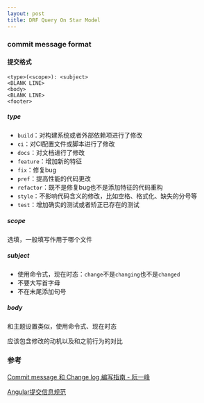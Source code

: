 ```yaml
---
layout: post
title: DRF Query On Star Model 
---
```


### commit message format

#### 提交格式
```
<type>(<scope>): <subject>
<BLANK LINE>
<body>
<BLANK LINE>
<footer>
```

##### type
- `build`：对构建系统或者外部依赖项进行了修改
- `ci`：对CI配置文件或脚本进行了修改
- `docs`：对文档进行了修改
- `feature`：增加新的特征
- `fix`：修复bug
- `pref`：提高性能的代码更改
- `refactor`：既不是修复bug也不是添加特征的代码重构
- `style`：不影响代码含义的修改，比如空格、格式化、缺失的分号等
- `test`：增加确实的测试或者矫正已存在的测试

##### scope
选填，一般填写作用于哪个文件

##### subject
- 使用命令式，现在时态：`change`不是`changing`也不是`changed`
- 不要大写首字母
- 不在末尾添加句号

##### body
和主题设置类似，使用命令式、现在时态

应该包含修改的动机以及和之前行为的对比

### 参考

[Commit message 和 Change log 编写指南 - 阮一峰](https://www.ruanyifeng.com/blog/2016/01/commit_message_change_log.html)

[Angular提交信息规范](https://zj-git-guide.readthedocs.io/zh_CN/latest/message/Angular%E6%8F%90%E4%BA%A4%E4%BF%A1%E6%81%AF%E8%A7%84%E8%8C%83/)